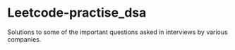# Leetcode-practise_dsa
Solutions to some of the important questions asked in interviews by various companies.
